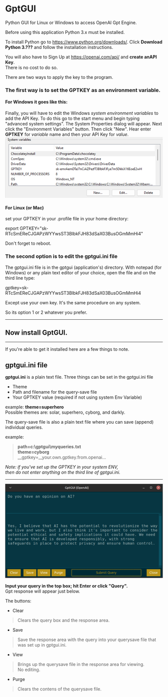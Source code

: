 # GptGUI

Python GUI for Linux or Windows to access OpenAI Gpt Engine.

Before using this application Python 3.x must be installed.

To install Python go to https://www.python.org/downloads/.
Click __Download Python 3.???__ and follow the installation instructions.

You will also have to Sign Up at https://openai.com/api/ and __create
anAPI Key__.  
There is no cost to do so.

There are two ways to apply the key to the program.  
### The first way is to set the GPTKEY as an environment variable.  
#### For Windows it goes like this:  
Finally, you will have to edit the Windows _system environment variables_ to add
the API Key. To do this go to the start menu and begin typing "advanced system settings".
The System Properties dialog will appear. Next click the "Environment Variables" button.
Then click "New". Hear enter __GPTKEY__ for _variable_ name and then your API Key for _value_.
![Windows System Properties](images/envvar.png "Environment Variables on Windows System")

#### For Linux (or Mac)
set your GPTKEY in your .profile file in your home directory:  

export GPTKEY="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"  

Don't forget to reboot.

### The second option is to edit the gptgui.ini file 
The gptgui.ini file is in the gptgui (application's) directory. 
With notepad (for Windows) or any plain text editor of your choice, 
open the file and on the third line type:

gptkey=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

Except use your own key. It's the same procedure on any system.  

So its option 1 or 2 whatever you prefer.

---

## Now install GptGUI.

---

If you're able to get it installed here are a few things to note.

## gptgui.ini file

__gptgui.ini__ is a plain text file.
Three things can be set in the gptgui.ini file
- Theme
- Path and filename for the query-save file
- Your GPTKEY value (required if not using system Env Variable)

example:
__theme=superhero__  
Possible themes are: solar, superhero, cyborg, and darkly.

The query-save file is also a plain text file where you can save (append) individual
queries.

example:  
>__path=c:\gptgui\myqueries.txt__  
__theme=cyborg__  
__gptkey=__your.own.gptkey.from.openai...  

_Note: if you've set up the GPTKEY in your system ENV,  
then do not enter anything on the third line of gptgui.ini._

---

![alttext](images/GptGUI.png "GptGUI simple interface")

__Input your query in the top box; hit Enter or click "Query".__  
Gpt response will appear just below.  

The buttons:
- Clear
> Clears the query box and the response area.
- Save
> Save the response area with the query into your querysave file
that was set up in gptgui.ini.
- View
> Brings up the querysave file in the response area for viewing.  
No editing.
- Purge
> Clears the contens of the querysave file.








